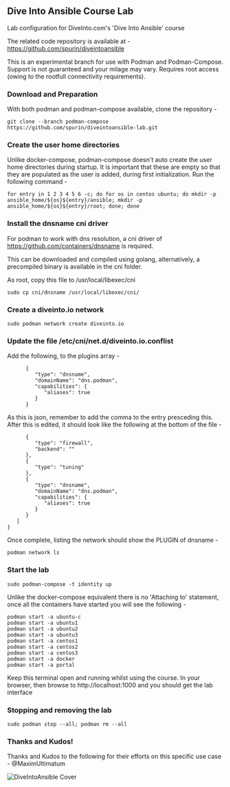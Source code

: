## Dive Into Ansible Course Lab

Lab configuration for DiveInto.com's 'Dive Into Ansible' course

The related code repository is available at - https://github.com/spurin/diveintoansible

This is an experimental branch for use with Podman and Podman-Compose.  Support is not guaranteed and your milage may vary.  Requires root access (owing to the rootfull connectivity requirements).

### Download and Preparation

With both podman and podman-compose available, clone the repository -

```git clone --branch podman-compose https://github.com/spurin/diveintoansible-lab.git```

### Create the user home directories

Unlike docker-compose, podman-compose doesn't auto create the user home directories during startup.  It is important that these are empty so that
they are populated as the user is added, during first initialization.  Run the following command -

```
for entry in 1 2 3 4 5 6 -c; do for os in centos ubuntu; do mkdir -p ansible_home/${os}${entry}/ansible; mkdir -p ansible_home/${os}${entry}/root; done; done
```

### Install the dnsname cni driver

For podman to work with dns resolution, a cni driver of https://github.com/containers/dnsname is required.

This can be downloaded and compiled using golang, alternatively, a precompiled binary is available in the cni folder.  

As root, copy this file to /usr/local/libexec/cni

```sudo cp cni/dnsname /usr/local/libexec/cni/```

### Create a diveinto.io network

```sudo podman network create diveinto.io```

### Update the file /etc/cni/net.d/diveinto.io.conflist

Add the following, to the plugins array -

```
      {
         "type": "dnsname",
         "domainName": "dns.podman",
         "capabilities": {
            "aliases": true
         }
      }
```

As this is json, remember to add the comma to the entry presceding this.  After this is edited, it should look like the following at the bottom of the file -

```
      {
         "type": "firewall",
         "backend": ""
      },
      {
         "type": "tuning"
      },
      {
         "type": "dnsname",
         "domainName": "dns.podman",
         "capabilities": {
            "aliases": true
         }
      }
   ]
}
```

Once complete, listing the network should show the PLUGIN of dnsname -

```podman network ls```

### Start the lab

```sudo podman-compose -t identity up```

Unlike the docker-compose equivalent there is no 'Attaching to' statement, once all the containers have started you will see the following -

```
podman start -a ubuntu-c
podman start -a ubuntu1
podman start -a ubuntu2
podman start -a ubuntu3
podman start -a centos1
podman start -a centos2
podman start -a centos3
podman start -a docker
podman start -a portal
```

Keep this terminal open and running whilst using the course.  In your browser, then browse to http://localhost:1000 and you should get the lab interface

### Stopping and removing the lab

```
sudo podman stop --all; podman rm --all
```

### Thanks and Kudos!

Thanks and Kudos to the following for their efforts on this specific use case - @MaximUltimatum

![DiveIntoAnsible Cover](DiveIntoAnsible_Cover.png?raw=true "Dive Into Ansible")
